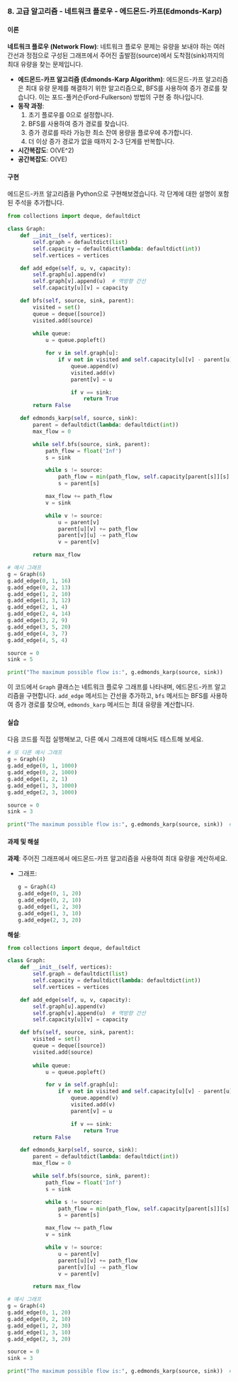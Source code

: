 ### 8. 고급 알고리즘 - 네트워크 플로우 - 에드몬드-카프(Edmonds-Karp)

#### 이론
**네트워크 플로우 (Network Flow)**: 네트워크 플로우 문제는 유량을 보내야 하는 여러 간선과 정점으로 구성된 그래프에서 주어진 출발점(source)에서 도착점(sink)까지의 최대 유량을 찾는 문제입니다.
- **에드몬드-카프 알고리즘 (Edmonds-Karp Algorithm)**: 에드몬드-카프 알고리즘은 최대 유량 문제를 해결하기 위한 알고리즘으로, BFS를 사용하여 증가 경로를 찾습니다. 이는 포드-풀커슨(Ford-Fulkerson) 방법의 구현 중 하나입니다.
- **동작 과정**:
  1. 초기 플로우를 0으로 설정합니다.
  2. BFS를 사용하여 증가 경로를 찾습니다.
  3. 증가 경로를 따라 가능한 최소 잔여 용량을 플로우에 추가합니다.
  4. 더 이상 증가 경로가 없을 때까지 2-3 단계를 반복합니다.
- **시간복잡도**: O(VE^2)
- **공간복잡도**: O(VE)

#### 구현
에드몬드-카프 알고리즘을 Python으로 구현해보겠습니다. 각 단계에 대한 설명이 포함된 주석을 추가합니다.

```python
from collections import deque, defaultdict

class Graph:
    def __init__(self, vertices):
        self.graph = defaultdict(list)
        self.capacity = defaultdict(lambda: defaultdict(int))
        self.vertices = vertices

    def add_edge(self, u, v, capacity):
        self.graph[u].append(v)
        self.graph[v].append(u)  # 역방향 간선
        self.capacity[u][v] = capacity

    def bfs(self, source, sink, parent):
        visited = set()
        queue = deque([source])
        visited.add(source)
        
        while queue:
            u = queue.popleft()

            for v in self.graph[u]:
                if v not in visited and self.capacity[u][v] - parent[u][v] > 0:
                    queue.append(v)
                    visited.add(v)
                    parent[v] = u

                    if v == sink:
                        return True
        return False

    def edmonds_karp(self, source, sink):
        parent = defaultdict(lambda: defaultdict(int))
        max_flow = 0

        while self.bfs(source, sink, parent):
            path_flow = float('Inf')
            s = sink

            while s != source:
                path_flow = min(path_flow, self.capacity[parent[s]][s] - parent[parent[s]][s])
                s = parent[s]

            max_flow += path_flow
            v = sink

            while v != source:
                u = parent[v]
                parent[u][v] += path_flow
                parent[v][u] -= path_flow
                v = parent[v]

        return max_flow

# 예시 그래프
g = Graph(6)
g.add_edge(0, 1, 16)
g.add_edge(0, 2, 13)
g.add_edge(1, 2, 10)
g.add_edge(1, 3, 12)
g.add_edge(2, 1, 4)
g.add_edge(2, 4, 14)
g.add_edge(3, 2, 9)
g.add_edge(3, 5, 20)
g.add_edge(4, 3, 7)
g.add_edge(4, 5, 4)

source = 0
sink = 5

print("The maximum possible flow is:", g.edmonds_karp(source, sink))
```

이 코드에서 `Graph` 클래스는 네트워크 플로우 그래프를 나타내며, 에드몬드-카프 알고리즘을 구현합니다. `add_edge` 메서드는 간선을 추가하고, `bfs` 메서드는 BFS를 사용하여 증가 경로를 찾으며, `edmonds_karp` 메서드는 최대 유량을 계산합니다.

#### 실습
다음 코드를 직접 실행해보고, 다른 예시 그래프에 대해서도 테스트해 보세요.

```python
# 또 다른 예시 그래프
g = Graph(4)
g.add_edge(0, 1, 1000)
g.add_edge(0, 2, 1000)
g.add_edge(1, 2, 1)
g.add_edge(1, 3, 1000)
g.add_edge(2, 3, 1000)

source = 0
sink = 3

print("The maximum possible flow is:", g.edmonds_karp(source, sink))  # Expected output: 2000
```

#### 과제 및 해설
**과제**: 주어진 그래프에서 에드몬드-카프 알고리즘을 사용하여 최대 유량을 계산하세요.
- 그래프:
  ```python
  g = Graph(4)
  g.add_edge(0, 1, 20)
  g.add_edge(0, 2, 10)
  g.add_edge(1, 2, 30)
  g.add_edge(1, 3, 10)
  g.add_edge(2, 3, 20)
  ```

**해설**:
```python
from collections import deque, defaultdict

class Graph:
    def __init__(self, vertices):
        self.graph = defaultdict(list)
        self.capacity = defaultdict(lambda: defaultdict(int))
        self.vertices = vertices

    def add_edge(self, u, v, capacity):
        self.graph[u].append(v)
        self.graph[v].append(u)  # 역방향 간선
        self.capacity[u][v] = capacity

    def bfs(self, source, sink, parent):
        visited = set()
        queue = deque([source])
        visited.add(source)
        
        while queue:
            u = queue.popleft()

            for v in self.graph[u]:
                if v not in visited and self.capacity[u][v] - parent[u][v] > 0:
                    queue.append(v)
                    visited.add(v)
                    parent[v] = u

                    if v == sink:
                        return True
        return False

    def edmonds_karp(self, source, sink):
        parent = defaultdict(lambda: defaultdict(int))
        max_flow = 0

        while self.bfs(source, sink, parent):
            path_flow = float('Inf')
            s = sink

            while s != source:
                path_flow = min(path_flow, self.capacity[parent[s]][s] - parent[parent[s]][s])
                s = parent[s]

            max_flow += path_flow
            v = sink

            while v != source:
                u = parent[v]
                parent[u][v] += path_flow
                parent[v][u] -= path_flow
                v = parent[v]

        return max_flow

# 예시 그래프
g = Graph(4)
g.add_edge(0, 1, 20)
g.add_edge(0, 2, 10)
g.add_edge(1, 2, 30)
g.add_edge(1, 3, 10)
g.add_edge(2, 3, 20)

source = 0
sink = 3

print("The maximum possible flow is:", g.edmonds_karp(source, sink))  # Expected output: 30
```

